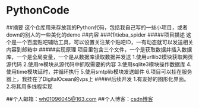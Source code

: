 # PythonCode
##摘要
    这个仓库用来存放我的Python代码，包括我自己写的一些小项目，或者down的别人的一些美化的demo
##内容
###(1)tieba_spider
#####项目描述
    这个是一个百度贴吧辅助工具，可以设置关注某个贴吧ID，一有动态就可以发送相关内容到邮箱中
#####实现原理
    项目里包含三个文件，一个是获取数据并插入数据库，一个是全局变量，一个是从数据库读取数据并发送
    1.使用urllib2模块获取网页源代码
    2.使用re模块从源代码中抓取需要的内容
    3.使用sqlite3模块操作数据库
    4.使用time模块延时，并循环执行
    5.使用smtplib模块发送邮件
    6.项目可以挂在服务器上，我挂在了DigitalOcean的vps上
#####后续开发
    1.有友好的图形化界面。
    2.将其用多线程实现

##个人邮箱：wh01096045@163.com
##个人博客：[csdn博客](http://blog.csdn.net/wh01096045)
